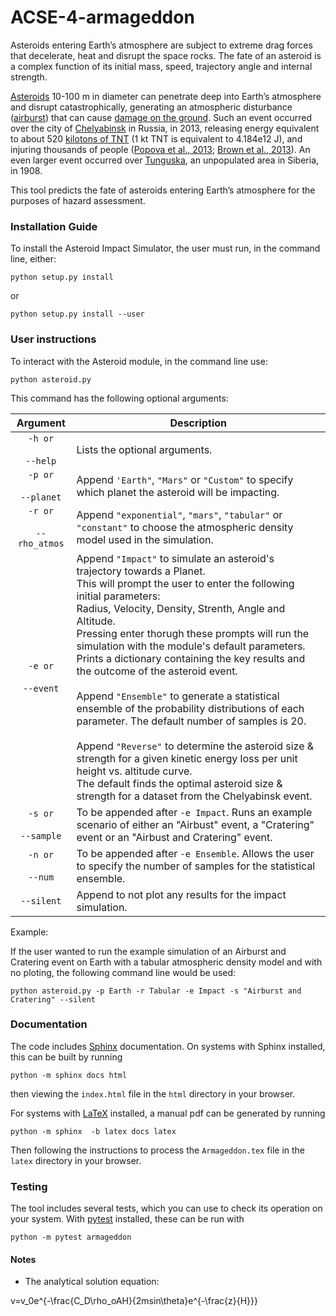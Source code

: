 # ACSE-4-armageddon

Asteroids entering Earth’s atmosphere are subject to extreme drag forces that decelerate, heat and disrupt the space rocks. The fate of an asteroid is a complex function of its initial mass, speed, trajectory angle and internal strength. 

[Asteroids](https://en.wikipedia.org/wiki/Asteroid) 10-100 m in diameter can penetrate deep into Earth’s atmosphere and disrupt catastrophically, generating an atmospheric disturbance ([airburst](https://en.wikipedia.org/wiki/Air_burst)) that can cause [damage on the ground](https://www.youtube.com/watch?v=tq02C_3FvFo). Such an event occurred over the city of [Chelyabinsk](https://en.wikipedia.org/wiki/Chelyabinsk_meteor) in Russia, in 2013, releasing energy equivalent to about 520 [kilotons of TNT](https://en.wikipedia.org/wiki/TNT_equivalent) (1 kt TNT is equivalent to 4.184e12 J), and injuring thousands of people ([Popova et al., 2013](http://doi.org/10.1126/science.1242642); [Brown et al., 2013](http://doi.org/10.1038/nature12741)). An even larger event occurred over [Tunguska](https://en.wikipedia.org/wiki/Tunguska_event), an unpopulated area in Siberia, in 1908. 

This tool predicts the fate of asteroids entering Earth’s atmosphere for the purposes of hazard assessment.

### Installation Guide

To install the Asteroid Impact Simulator, the user must run, in the command line, either: 

`python setup.py install`

or 

`python setup.py install --user`

### User instructions

To interact with the Asteroid module, in the command line use:

`python asteroid.py`

This command has the following optional arguments:

| Argument | Description |
| :-------: | ----------- |
| `-h or` <br/><br/> `--help`| Lists the optional arguments. |
| `-p or` <br/><br/> `--planet` | Append `'Earth"`, `"Mars"` or `"Custom"` to specify which planet the asteroid will be impacting. |
| `-r or` <br/><br/> `--rho_atmos` | Append `"exponential"`, `"mars"`, `"tabular"` or `"constant"` to choose the atmospheric density model used in the simulation. |
| `-e or` <br/><br/> `--event` | Append `"Impact"` to simulate an asteroid's trajectory towards a Planet. <br> This will prompt the user to enter the following initial parameters: <br> Radius, Velocity, Density, Strenth, Angle and Altitude. <br> Pressing enter thorugh these prompts will run the simulation with the module's default parameters. <br> Prints a dictionary containing the key results and the outcome of the asteroid event. <br/><br/>Append `"Ensemble"` to generate a statistical ensemble of the probability distributions of each parameter. The default number of samples is 20. <br/><br/>Append `"Reverse"` to determine the asteroid size & strength for a given kinetic energy loss per unit height vs. altitude curve. <br>The default finds the optimal asteroid size & strength for a dataset from the Chelyabinsk event. |
| `-s or` <br/><br/> `--sample` | To be appended after `-e Impact`. Runs an example scenario of either an                                         "Airbust" event, a "Cratering" event or an "Airbust and Cratering" event. |
| `-n or` <br/><br/> `--num` | To be appended after `-e Ensemble`. Allows the user to specify the number of                                    samples for the statistical ensemble. |
| `--silent` | Append to not plot any results for the impact simulation. |

Example:

If the user wanted to run the example simulation of an Airburst and Cratering event on Earth with a tabular atmospheric density model and with no ploting, the following command line would be used:

`python asteroid.py -p Earth -r Tabular -e Impact -s "Airburst and Cratering" --silent`



### Documentation

The code includes [Sphinx](https://www.sphinx-doc.org) documentation. On systems with Sphinx installed, this can be built by running

```
python -m sphinx docs html
```

then viewing the `index.html` file in the `html` directory in your browser.

For systems with [LaTeX](https://www.latex-project.org/get/) installed, a manual pdf can be generated by running

```
python -m sphinx  -b latex docs latex
```

Then following the instructions to process the `Armageddon.tex` file in the `latex` directory in your browser.

### Testing

The tool includes several tests, which you can use to check its operation on your system. With [pytest](https://doc.pytest.org/en/latest) installed, these can be run with

```
python -m pytest armageddon
```

#### Notes

* The analytical solution equation:

v=v_0e^{-\frac{C_D\rho_oAH}{2msin\theta}e^{-\frac{z}{H}}}

